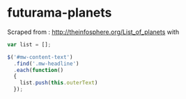 # futurama-planets

Scraped from : http://theinfosphere.org/List_of_planets with

```js
var list = []; 

$('#mw-content-text')
  .find('.mw-headline')
  .each(function()
  {
    list.push(this.outerText)
  });
```

